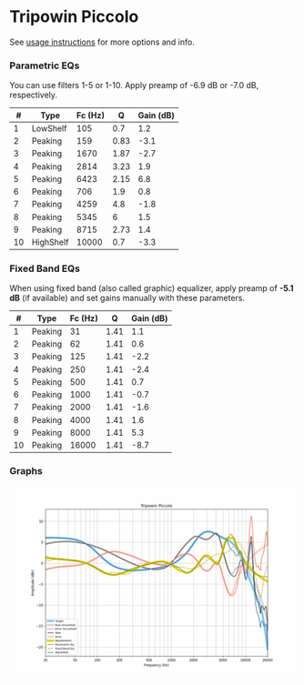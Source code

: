 # Tripowin Piccolo
See [usage instructions](https://github.com/jaakkopasanen/AutoEq#usage) for more options and info.

### Parametric EQs
You can use filters 1-5 or 1-10. Apply preamp of -6.9 dB or -7.0 dB, respectively.

|   # | Type      |   Fc (Hz) |    Q |   Gain (dB) |
|-----|-----------|-----------|------|-------------|
|   1 | LowShelf  |       105 | 0.7  |         1.2 |
|   2 | Peaking   |       159 | 0.83 |        -3.1 |
|   3 | Peaking   |      1670 | 1.87 |        -2.7 |
|   4 | Peaking   |      2814 | 3.23 |         1.9 |
|   5 | Peaking   |      6423 | 2.15 |         6.8 |
|   6 | Peaking   |       706 | 1.9  |         0.8 |
|   7 | Peaking   |      4259 | 4.8  |        -1.8 |
|   8 | Peaking   |      5345 | 6    |         1.5 |
|   9 | Peaking   |      8715 | 2.73 |         1.4 |
|  10 | HighShelf |     10000 | 0.7  |        -3.3 |

### Fixed Band EQs
When using fixed band (also called graphic) equalizer, apply preamp of **-5.1 dB** (if available) and set gains manually with these parameters.

|   # | Type    |   Fc (Hz) |    Q |   Gain (dB) |
|-----|---------|-----------|------|-------------|
|   1 | Peaking |        31 | 1.41 |         1.1 |
|   2 | Peaking |        62 | 1.41 |         0.6 |
|   3 | Peaking |       125 | 1.41 |        -2.2 |
|   4 | Peaking |       250 | 1.41 |        -2.4 |
|   5 | Peaking |       500 | 1.41 |         0.7 |
|   6 | Peaking |      1000 | 1.41 |        -0.7 |
|   7 | Peaking |      2000 | 1.41 |        -1.6 |
|   8 | Peaking |      4000 | 1.41 |         1.6 |
|   9 | Peaking |      8000 | 1.41 |         5.3 |
|  10 | Peaking |     16000 | 1.41 |        -8.7 |

### Graphs
![](./Tripowin%20Piccolo.png)
